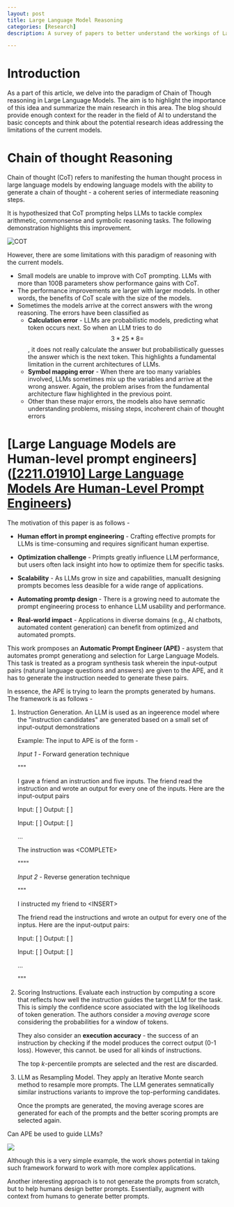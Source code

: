 ```yaml
---
layout: post
title: Large Language Model Reasoning 
categories: [Research]
description: A survey of papers to better understand the workings of Large Language Models.

---
```


# Introduction

As a part of this article, we delve into the paradigm of Chain of Though reasoning in Large Language Models. The aim is to highlight the importance of this idea and summarize the main research in this area. The blog should provide enough context for the reader in the field of AI to understand the basic concepts and think about the potential research ideas addressing the limitations of the current models.

# Chain of thought Reasoning

Chain of thought (CoT) refers to manifesting the human thought process in large language models by endowing language models with the ability to generate a chain of thought - a coherent series of intermediate reasoning steps.

It is hypothesized that CoT prompting helps LLMs to tackle complex arithmetic, commonsense and symbolic reasoning tasks. The following demonstration highlights this improvement.

![COT](https://www.promptingguide.ai/_next/image?url=%2F_next%2Fstatic%2Fmedia%2Fcot.1933d9fe.png&w=1920&q=75)

However, there are some limitations with this paradigm of reasoning with the current models.

- Small models are unable to improve with CoT prompting. LLMs with more than 100B parameters show performance gains with CoT.
- The performance improvements are larger with larger models. In other words, the benefits of CoT scale with the size of the models.
- Sometimes the models arrive at the correct answers with the wrong reasoning. The errors have been classified as
  - **Calculation error** - LLMs are probabilistic models, predicting what token occurs next. So when an LLM tries to do $$3* 25* 8 =$$, it does not really calculate the answer but probabilistically guesses the answer which is the next token. This highlights a fundamental limitation in the current architectures of LLMs.
  - **Symbol mapping error** - When there are too many variables involved, LLMs sometimes mix up the variables and arrive at the wrong answer. Again, the problem arises from the fundamental architecture flaw highlighted in the previous point.
  - Other than these major errors, the models also have semnatic understanding problems, missing steps, incoherent chain of thought errors

# [Large Language Models are Human-level prompt engineers]([[2211.01910] Large Language Models Are Human-Level Prompt Engineers](https://arxiv.org/abs/2211.01910))

The motivation of this paper is as follows - 

- **Human effort in prompt engineering** - Crafting effective prompts for LLMs is time-consuming and requires significant human expertise.

- **Optimization challenge** - Primpts greatly influence LLM performance, but users often lack insight into how to optimize them for specific tasks.

- **Scalability** - As LLMs grow in size and capabilities, manuallt designing prompts becomes less deasible for a wide range of applications.

- **Automating promtp design** - There is a growing need to automate the prompt engineering process to enhance LLM usability and performance.

- **Real-world impact** - Applications in diverse domains (e.g., AI chatbots, automated content generation) can benefit from optimized and automated prompts.

This work promposes an **Automatic Prompt Engineer (APE)** - asystem that automates prompt generationg and selection for Large Language Models. This task is treated as a program synthesis task wherein the input-output pairs (natural language questions and answers) are given to the APE, and it has to generate the instruction needed to generate these pairs. 

In essence, the APE is trying to learn the prompts generated by humans. The framework is as follows -

1. Instruction Generation. An LLM is used as an ingeerence model where the "instruction candidates" are generated based on a small set of input-output demonstrations
   
   Example: The input to APE is of the form -
   
   *Input 1* - Forward generation technique
   
   """
   
   I gave a friend an instruction and five inputs. The friend read the instruction and wrote an output for every one of the inputs. Here are the input-output pairs
   
   Input: [ ] Output: [ ] 
   
   Input: [ ] Output: [ ] 
   
   ...
   
   The instruction was \<COMPLETE\>
   
   """"
   
   *Input 2* - Reverse generation technique
   
   """
   
   I instructed my friend to \<INSERT\>
   
   The friend read the instructions and wrote an output for every one of the inptus. Here are the input-output pairs:
   
   Input: [ ] Output: [ ]
   
   Input: [ ] Output: [ ]
   
   ...
   
   """

2. Scoring Instructions. Evaluate each instruction by computing a score that reflects how well the instruction guides the target LLM for the task. This is simply the confidence score associated with the log likelihoods of token generation. The authors consider a *moving average* score considering the probabilities for a window of tokens.
   
   They also consider an **execution accuracy** - the success of an instruction by checking if the model produces the correct output (0-1 loss). However, this cannot. be used for all kinds of instructions. 
   
   The top $k$-percentile prompts are selected and the rest are discarded.

3. LLM as Resampling Model. They apply an Iterative Monte search method to resample more prompts. The LLM generates semnatically similar instructions variants to improve the top-performing candidates. 
   
   Once the prompts are generated, the moving average scores are generated for each of the prompts and the better scoring prompts are selected again.

Can APE be used to guide LLMs?

![](/Users/s/Desktop/Projects/Website/assets/img/LLMs/2024-10-23-10-41-54-image.png)

Although this is a very simple example, the work shows potential in taking such framework forward to work with more complex applications.

Another interesting approach is to not generate the prompts from scratch, but to help humans design better prompts. Essentially, augment with context from humans to generate better prompts.
